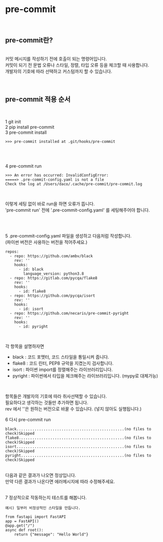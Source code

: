 # pre-commit


<br>

## pre-commit란?

<br>
커밋 메시지를 작성하기 전에 호출이 되는 명령어입니다. <br>
커밋이 되기 전 문법 오류나 스타일, 정렬, 타입 오류 등을 체크할 때 사용합니다. <br>
개발자의 기호에 따라 선택하고 커스텀까지 할 수 있습니다. <br>
<br>
<br>

## pre-commit 적용 순서
<br>

1 git init <br>
2 pip install pre-commit <br>
3 pre-commit install  <br>
```
>>> pre-commit installed at .git/hooks/pre-commit
```

<br>
<br>

4 pre-commit run 
```
>>> An error has occurred: InvalidConfigError: 
=====> .pre-commit-config.yaml is not a file
Check the log at /Users/daco/.cache/pre-commit/pre-commit.log
```
<br>

이렇게 세팅 없이 바로 run을 하면 오류가 뜹니다. <br>
'pre-commit run' 전에 '.pre-commit-config.yaml' 를 세팅해주어야 합니다. 

<br>
<br>


5 .pre-commit-config.yaml 파일을 생성하고 다음처럼 작성합니다.<br>
(파이썬 버전은 사용하는 버전을 적어주세요.)<br>

```
repos:
  - repo: https://github.com/ambv/black
    rev: ''
    hooks:
      - id: black
        language_version: python3.8 
  - repo: https://gitlab.com/pycqa/flake8
    rev: ''
    hooks:
      - id: flake8
  - repo: https://github.com/pycqa/isort
    rev: ''
    hooks:
      - id: isort
  - repo: https://github.com/necaris/pre-commit-pyright
    rev: ''
    hooks:
      - id: pyright
```
<br>

각 항목을 설명하자면 
- black : 코드 포멧터, 코드 스타일을 통일시켜 줍니다.
- flake8 : 코드 린터, PEP8 규악을 지켰는지 검사합니다.
- isort : 파이썬 import를 정렬해주는 라이브러리입니다.
- pyright : 파이썬에서 타입을 체크해주는 라이브러리입니다. (mypy로 대체가능)

<br>

항목들은 개발자의 기호에 따라 취사선택할 수 있습니다.<br>
필요하다고 생각하는 것들만 추가하면 됩니다.<br>
rev 에서 ''은 원하는 버전으로 바꿀 수 있습니다. (넣지 않아도 실행됩니다.)
<br>


6 다시 pre-commit run

```
black................................................(no files to check)Skipped
flake8...............................................(no files to check)Skipped
isort................................................(no files to check)Skipped
pyright..............................................(no files to check)Skipped
```
<br> 다음과 같은 결과가 나오면 정상입니다. <br>
만약 다른 결과가 나온다면 에러메시지에 따라 수정해주세요. <br>
<br>

7 정상적으로 작동하는지 테스트를 해봅니다.
```
예시) 일부러 비정상적인 스타일을 만듭니다.

from fastapi import FastAPI
app = FastAPI()
@app.get("/")
async def root():
    return {"message": "Hello World"}
```

